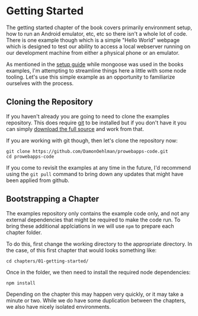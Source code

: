# Getting Started

The getting started chapter of the book covers primarily environment setup, how to run an Android emulator, etc, etc so there isn't a whole lot of code.  There is one example though which is a simple "Hello World" webpage which is designed to test our ability to access a local webserver running on our development machine from either a physical phone or an emulator.

As mentioned in the [setup guide](../../SETUP.md) while mongoose was used in the books examples, I'm attempting to streamline things here a little with some node tooling.  Let's use this simple example as an opportunity to familiarize ourselves with the process.

## Cloning the Repository

If you haven't already you are going to need to clone the examples repository.  This does require [git](http://gitscm.org/) to be installed but if you don't have it you can simply [download the full source](https://github.com/DamonOehlman/prowebapps-code/archive/master.zip) and work from that.

If you are working with git though, then let's clone the repository now:

```
git clone https://github.com/DamonOehlman/prowebapps-code.git
cd prowebapps-code
```

If you come to revisit the examples at any time in the future, I'd recommend using the `git pull` command to bring down any updates that might have been applied from github.

## Bootstrapping a Chapter

The examples repository only contains the example code only, and not any external dependencies that might be required to make the code run.  To bring these additional applciations in we will use `npm` to prepare each chapter folder.

To do this, first change the working directory to the appropriate directory. In the case, of this first chapter that would looks something like:

```
cd chapters/01-getting-started/
```

Once in the folder, we then need to install the required node dependencies:

```
npm install
```

Depending on the chapter this may happen very quickly, or it may take a minute or two. While we do have some duplication between the chapters, we also have nicely isolated environments.


